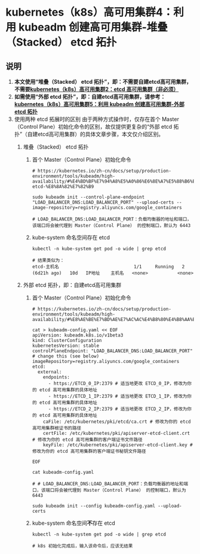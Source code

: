 # kubernetes（k8s）高可用集群4：利用 kubeadm 创建高可用集群-堆叠（Stacked） etcd 拓扑

## 说明

1. **本文使用“堆叠（Stacked） etcd
   拓扑”，即：不需要自建etcd高可用集群，不需要[kubernetes（k8s）高可用集群2：etcd 高可用集群（非必须）](etcd-install.md)**
2. **如需使用“外部 etcd 拓扑”，即：自建etcd高可用集群，请参考：[kubernetes（k8s）高可用集群5：利用 kubeadm 创建高可用集群-外部
   etcd 拓扑](external-etcd.md)**
3. 使用两种 etcd 拓展时的区别
   由于两种方式操作时，仅存在首个 Master（Control Plane）初始化命令的区别，故仅提供更复杂的“外部 etcd
   拓扑”（自建etcd高可用集群）的具体文章步骤，本文仅介绍区别。
    1. 堆叠（Stacked） etcd 拓扑
        1. 首个 Master（Control Plane）初始化命令

            ```shell
            # https://kubernetes.io/zh-cn/docs/setup/production-environment/tools/kubeadm/high-availability/#%E4%BD%BF%E7%94%A8%E5%A0%86%E6%8E%A7%E5%88%B6%E5%B9%B3%E9%9D%A2%E5%92%8C-etcd-%E8%8A%82%E7%82%B9
            
            sudo kubeadm init --control-plane-endpoint "LOAD_BALANCER_DNS:LOAD_BALANCER_PORT" --upload-certs --image-repository=registry.aliyuncs.com/google_containers 
            
            # LOAD_BALANCER_DNS:LOAD_BALANCER_PORT：负载均衡器的地址和端口，该端口将会被代理到 Master（Control Plane） 的控制端口，默认为 6443
            ```

        2. kube-system 命名空间存在 etcd

           ```shell
           kubectl -n kube-system get pod -o wide | grep etcd
           ```

           ```shell
           # 结果类似为：
           etcd-主机名                            1/1     Running   2 (6d21h ago)   10d   IP地址    主机名   <none>           <none>
           ```

    2. 外部 etcd 拓扑，即：自建etcd高可用集群
        1. 首个 Master（Control Plane）初始化命令

             ```shell
             # https://kubernetes.io/zh-cn/docs/setup/production-environment/tools/kubeadm/high-availability/#%E8%AE%BE%E7%BD%AE%E7%AC%AC%E4%B8%80%E4%B8%AA%E6%8E%A7%E5%88%B6%E5%B9%B3%E9%9D%A2%E8%8A%82%E7%82%B9
             
             cat > kubeadm-config.yaml << EOF
             apiVersion: kubeadm.k8s.io/v1beta3
             kind: ClusterConfiguration
             kubernetesVersion: stable
             controlPlaneEndpoint: "LOAD_BALANCER_DNS:LOAD_BALANCER_PORT" # change this (see below)
             imageRepository=registry.aliyuncs.com/google_containers 
             etcd:
               external:
                 endpoints:
                   - https://ETCD_0_IP:2379 # 适当地更改 ETCD_0_IP，修改为你的 etcd 高可用集群的具体地址
                   - https://ETCD_1_IP:2379 # 适当地更改 ETCD_1_IP，修改为你的 etcd 高可用集群的具体地址
                   - https://ETCD_2_IP:2379 # 适当地更改 ETCD_2_IP，修改为你的 etcd 高可用集群的具体地址
                 caFile: /etc/kubernetes/pki/etcd/ca.crt # 修改为你的 etcd 高可用集群根证书的路径
                 certFile: /etc/kubernetes/pki/apiserver-etcd-client.crt # 修改为你的 etcd 高可用集群的客户端证书文件路径
                 keyFile: /etc/kubernetes/pki/apiserver-etcd-client.key # 修改为你的 etcd 高可用集群的客户端证书秘钥文件路径
             
             EOF
             
             cat kubeadm-config.yaml
             
             # # LOAD_BALANCER_DNS:LOAD_BALANCER_PORT：负载均衡器的地址和端口，该端口将会被代理到 Master（Control Plane） 的控制端口，默认为 6443
             
             sudo kubeadm init --config kubeadm-config.yaml --upload-certs
             ```

        2. kube-system 命名空间**不**存在 etcd

            ```shell
            kubectl -n kube-system get pod -o wide | grep etcd
            
            # k8s 初始化完成后，输入该命令后，应该无结果
            ```
